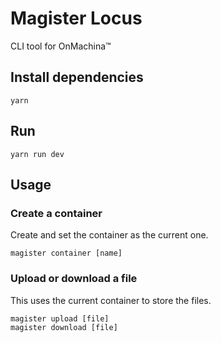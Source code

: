 # Magister Locus

CLI tool for OnMachina™️

## Install dependencies

```console
yarn
```

## Run

```console
yarn run dev
```

## Usage

### Create a container

Create and set the container as the current one.

```console
magister container [name]
```

### Upload or download a file

This uses the current container to store the files.

```console
magister upload [file]
magister download [file]
```
